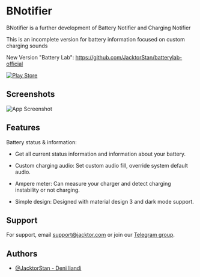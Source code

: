 
# BNotifier

BNotifier is a further development of Battery Notifier and Charging Notifier

This is an incomplete version for battery information focused on custom charging sounds


New Version "Battery Lab":
https://github.com/JacktorStan/batterylab-official


[![Play Store](https://img.shields.io/endpoint?color=green&logo=google-play&logoColor=green&url=https%3A%2F%2Fplay.cuzi.workers.dev%2Fplay%3Fi%3Dcom.jacktorscript.batterynotifier%26l%3DPlay%2520Store%26m%3D%24version%2520-%2520%2520%2524updated
)](https://play.google.com/store/apps/details?id=com.jacktorscript.batterynotifier)



## Screenshots

![App Screenshot](https://play-lh.googleusercontent.com/nMbLkQoxUiYL9YjAxyz4JyNzT0KchVHrKGwm8M67EWJTkwinY7VfRj_K9tQ8PaAMOVM=w1052-h592-rw) 


## Features

Battery status & information:
* Get all current status information and information about your battery.

* Custom charging audio:
Set custom audio fill, override system default audio.

* Ampere meter:
Can measure your charger and detect charging instability or not charging.

* Simple design:
Designed with material design 3 and dark mode support.


## Support

For support, email support@jacktor.com or join our [Telegram group](https://t.me/JacktorSupport).


## Authors

- [@JacktorStan - Deni liandi](https://www.github.com/JacktorStan)

